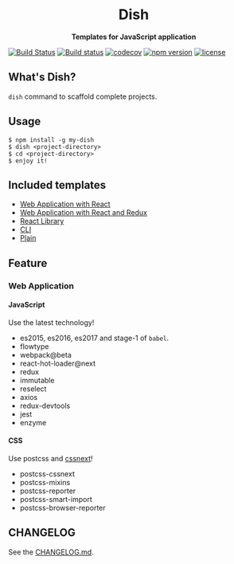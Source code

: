 <div align="center">
  <h1>Dish</h1>
</div>

<div align="center">
  <strong>Templates for JavaScript application</strong>
</div>

[![Build Status](https://travis-ci.org/abouthiroppy/dish.svg?branch=master)](https://travis-ci.org/abouthiroppy/dish)
[![Build status](https://ci.appveyor.com/api/projects/status/ahewo9cbfqh69nuw?svg=true)](https://ci.appveyor.com/project/abouthiroppy/dish)
[![codecov](https://codecov.io/gh/abouthiroppy/dish/branch/master/graph/badge.svg)](https://codecov.io/gh/abouthiroppy/dish)
[![npm version](https://badge.fury.io/js/my-dish.svg)](https://www.npmjs.com/package/my-dish)
[![license](https://img.shields.io/github/license/mashape/apistatus.svg)]()

## What's Dish?
`dish` command to scaffold complete projects.

## Usage

```shell
$ npm install -g my-dish
$ dish <project-directory>
$ cd <project-directory>
$ enjoy it!
```

## Included templates
- [Web Application with React](./templates/react-application)
- [Web Application with React and Redux](./templates/react-redux-application)
- [React Library](./templates/react-library)
- [CLI](./templates/cli)
- [Plain](./templates/plain)

## Feature
### Web Application
#### JavaScript
Use the latest technology!
- es2015, es2016, es2017 and stage-1 of `babel`.
- flowtype
- webpack@beta
- react-hot-loader@next
- redux
- immutable
- reselect
- axios
- redux-devtools
- jest
- enzyme

#### CSS
Use postcss and [cssnext](http://cssnext.io/)!
- postcss-cssnext
- postcss-mixins
- postcss-reporter
- postcss-smart-import
- postcss-browser-reporter

## CHANGELOG
See the [CHANGELOG.md](./CHANGELOG.md).
